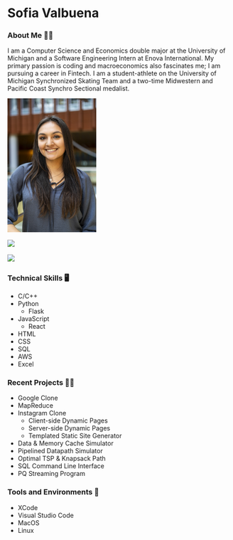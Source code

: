 # Sofia Valbuena

<h3>About Me 💁‍♀️</h3>

I am a Computer Science and Economics double major at the University of Michigan and a Software Engineering Intern at Enova International. My primary passion is coding and macroeconomics also fascinates me; I am pursuing a career in Fintech. I am a student-athlete on the University of Michigan Synchronized Skating Team and a two-time Midwestern and Pacific Coast Synchro Sectional medalist.


<p>
  <img src="MBWHeadshots23.jpg" alt="headshot" width="200">
  <a href="sofiavalb03@gmail.com" Email/a>
</p>

<p>
<a href="https://www.linkedin.com/in/sofiavalb/">
<img src="https://img.shields.io/badge/LinkedIn-sofiavalb-blue">
</a>
</p>

<p>
<a href="https://github.com/sofiavalb/insta485">
<img src="https://img.shields.io/badge/Instagram%20Clone%20Project-8A2BE2">
</a>
</p>


### Technical Skills :desktop_computer: 
- C/C++
- Python
  - Flask
- JavaScript
  - React
- HTML
- CSS
- SQL
- AWS
- Excel

### Recent Projects 👨‍💻
- Google Clone
- MapReduce
- Instagram Clone
  - Client-side Dynamic Pages
  - Server-side Dynamic Pages
  - Templated Static Site Generator
- Data & Memory Cache Simulator
- Pipelined Datapath Simulator
- Optimal TSP & Knapsack Path
- SQL Command Line Interface
- PQ Streaming Program


### Tools and Environments 🔧
- XCode
- Visual Studio Code
- MacOS
- Linux
